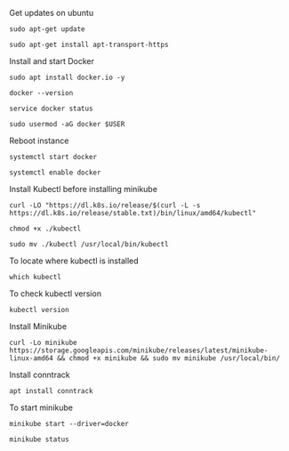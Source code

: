 Get updates on ubuntu  

```
sudo apt-get update
```
```
sudo apt-get install apt-transport-https
```

Install and start Docker  
```
sudo apt install docker.io -y
```
```
docker --version
```
```
service docker status
```
```
sudo usermod -aG docker $USER
```
Reboot instance
```
systemctl start docker
```
```
systemctl enable docker
```

Install Kubectl before installing minikube  
```
curl -LO "https://dl.k8s.io/release/$(curl -L -s https://dl.k8s.io/release/stable.txt)/bin/linux/amd64/kubectl"
```
```
chmod +x ./kubectl
```
```  
sudo mv ./kubectl /usr/local/bin/kubectl
```
To locate where kubectl is installed  
```
which kubectl
```
To check kubectl version  
```
kubectl version
```

Install Minikube  
```
curl -Lo minikube https://storage.googleapis.com/minikube/releases/latest/minikube-linux-amd64 && chmod +x minikube && sudo mv minikube /usr/local/bin/
```

Install conntrack  
```
apt install conntrack  
```

To start minikube  
```
minikube start --driver=docker
```
```
minikube status
```
